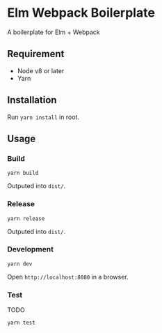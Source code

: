 Elm Webpack Boilerplate
=======================

A boilerplate for Elm + Webpack


## Requirement

- Node v8 or later
- Yarn


## Installation

Run `yarn install` in root.


## Usage

### Build

```
yarn build
```

Outputed into `dist/`.

### Release

```
yarn release
```
Outputed into `dist/`.

### Development

```
yarn dev
```

Open `http://localhost:8080` in a browser.

### Test

TODO

```
yarn test
```

